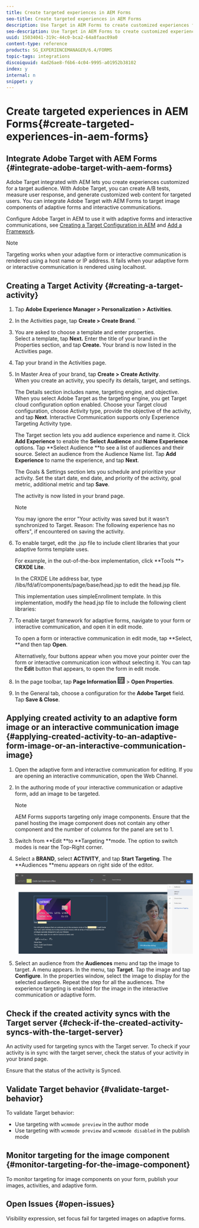 ```yaml
---
title: Create targeted experiences in AEM Forms
seo-title: Create targeted experiences in AEM Forms
description: Use Target in AEM Forms to create customized experiences for targeted customers. 
seo-description: Use Target in AEM Forms to create customized experiences for targeted customers. 
uuid: 15034041-319c-44c0-bca2-64a8faac09a0
content-type: reference
products: SG_EXPERIENCEMANAGER/6.4/FORMS
topic-tags: integrations
discoiquuid: 4ad26ae8-f6b6-4c04-9995-a01952b38102
index: y
internal: n
snippet: y
---
```


# Create targeted experiences in AEM Forms{#create-targeted-experiences-in-aem-forms}

## Integrate Adobe Target with AEM Forms {#integrate-adobe-target-with-aem-forms}

Adobe Target integrated with AEM lets you create experiences customized for a target audience. With Adobe Target, you can create A/B tests, measure user response, and generate customized web content for targeted users. You can integrate Adobe Target with AEM Forms to target image components of adaptive forms and interactive communications.

Configure Adobe Target in AEM to use it with adaptive forms and interactive communications, see [Creating a Target Configuration in AEM](../../sites/administering/using/target.md) and [Add a Framework](../../sites/administering/using/target.md).

>[!NOTE]
>
>Targeting works when your adaptive form or interactive communication is rendered using a host name or IP address. It fails when your adaptive form or interactive communication is rendered using localhost.

## Creating a Target Activity {#creating-a-target-activity}

1. Tap **Adobe Experience Manager &gt; Personalization &gt; Activities**. 
1. In the Activities page, tap **Create > Create Brand**. `` 
1. You are asked to choose a template and enter properties.  
   Select a template, tap **Next.** Enter the title of your brand in the Properties section, and tap **Create.** 
   Your brand is now listed in the Activities page. 
1. Tap your brand in the Activities page. 
1. In Master Area of your brand, tap **Create &gt;** **Create Activity**.  
   When you create an activity, you specify its details, target, and settings.

   The Details section includes name, targeting engine, and objective. When you select Adobe Target as the targeting engine, you get Target cloud configuration option enabled. Choose your Target cloud configuration, choose Activity type, provide the objective of the activity, and tap **Next**. Interactive Communication supports only Experience Targeting Activity type.

   The Target section lets you add audience experience and name it. Click **Add Experience** to enable the **Select Audience** and **Name Experience** options. Tap **Select Audience **to see a list of audiences and their source. Select an audience from the Audience Name list. Tap **Add Experience** to name the experience, and tap **Next**.

   The Goals & Settings section lets you schedule and prioritize your activity. Set the start date, end date, and priority of the activity, goal metric, additional metric and tap **Save**.

   The activity is now listed in your brand page.

   >[!NOTE]
   >
   >You may ignore the error "Your activity was saved but it wasn't synchronized to Target. Reason: The following experience has no offers", if encountered on saving the activity.

1. To enable target, edit the .jsp file to include client libraries that your adaptive forms template uses.

   For example, in the out-of-the-box implementation, click **Tools **&gt; **CRXDE Lite**.

   In the CRXDE Lite address bar, type /libs/fd/af/components/page/base/head.jsp to edit the head.jsp file.

   This implementation uses simpleEnrollment template. In this implementation, modify the head.jsp file to include the following client libraries:

1. To enable target framework for adaptive forms, navigate to your form or interactive communication, and open it in edit mode.

   To open a form or interactive communication in edit mode, tap **Select, **and then tap **Open**.

   Alternatively, four buttons appear when you move your pointer over the form or interactive communication icon without selecting it. You can tap the **Edit** button that appears, to open the form in edit mode. 

1. In the page toolbar, tap **Page Information** ![](assets/theme-options.png) &gt; **Open Properties**. 
1. In the General tab, choose a configuration for the **Adobe Target** field. Tap **Save & Close**.

## Applying created activity to an adaptive form image or an interactive communication image {#applying-created-activity-to-an-adaptive-form-image-or-an-interactive-communication-image}

1. Open the adaptive form and interactive communication for editing. If you are opening an interactive communication, open the Web Channel.   

1. In the authoring mode of your interactive communication or adaptive form, add an image to be targeted.

   >[!NOTE]
   >
   >AEM Forms supports targeting only image components. Ensure that the panel hosting the image component does not contain any other component and the number of columns for the panel are set to 1.

1. Switch from **Edit **to **Targeting **mode. The option to switch modes is near the Top-Right corner. 
1. Select a **BRAND**, select **ACTIVITY**, and tap **Start Targeting**. The **Audiences **menu appears on right side of the editor. 

   ![](assets/targeting-menu.png)

1. Select an audience from the **Audiences** menu and tap the image to target. A menu appears. In the menu, tap **Target**. Tap the image and tap **Configure**. In the properties window, select the image to display for the selected audience. Repeat the step for all the audiences. The experience targeting is enabled for the image in the interactive communication or adaptive form.

## Check if the created activity syncs with the Target server {#check-if-the-created-activity-syncs-with-the-target-server}

An activity used for targeting syncs with the Target server. To check if your activity is in sync with the target server, check the status of your activity in your brand page.

Ensure that the status of the activity is Synced.

## Validate Target behavior {#validate-target-behavior}

To validate Target behavior:

* Use targeting with `wcmmode preview` in the author mode
* Use targeting with `wcmmode preview` and `wcmmode disabled` in the publish mode

## Monitor targeting for the image component {#monitor-targeting-for-the-image-component}

To monitor targeting for image components on your form, publish your images, activities, and adaptive form.

## Open Issues {#open-issues}

Visibility expression, set focus fail for targeted images on adaptive forms.
